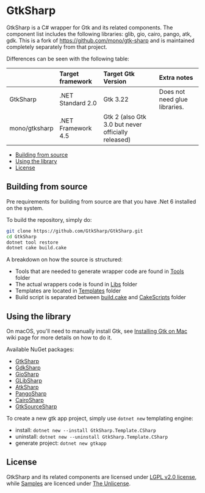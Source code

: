 # GtkSharp

GtkSharp is a C# wrapper for Gtk and its related components. The component list includes the following libraries: glib, gio, cairo, pango, atk, gdk. This is a fork of https://github.com/mono/gtk-sharp and is maintained completely separately from that project.

Differences can be seen with the following table:

|               | Target framework   | Target Gtk Version                                 | Extra notes                   |
|:--------------|:-------------------|:---------------------------------------------------|:------------------------------|
| GtkSharp      | .NET Standard 2.0  | Gtk 3.22                                           | Does not need glue libraries. |
| mono/gtksharp | .NET Framework 4.5 | Gtk 2 (also Gtk 3.0 but never officially released) |                               |

* [Building from source](#building-from-source)
* [Using the library](#using-the-library)
* [License](#license)

## Building from source

Pre requirements for building from source are that you have .Net 6 installed on the system.

To build the repository, simply do:

```sh
git clone https://github.com/GtkSharp/GtkSharp.git
cd GtkSharp
dotnet tool restore
dotnet cake build.cake
```

A breakdown on how the source is structured:

* Tools that are needed to generate wrapper code are found in [Tools](Source/Tools) folder
* The actual wrappers code is found in [Libs](Source/Libs) folder
* Templates are located in [Templates](Source/Templates) folder
* Build script is separated between [build.cake](build.cake) and [CakeScripts](CakeScripts) folder

## Using the library

On macOS, you'll need to manually install Gtk, see [Installing Gtk on Mac](https://github.com/GtkSharp/GtkSharp/wiki/Installing-Gtk-on-Mac) wiki page for more details on how to do it.

Available NuGet packages:

* [GtkSharp](https://www.nuget.org/packages/GtkSharp/)
* [GdkSharp](https://www.nuget.org/packages/GdkSharp/)
* [GioSharp](https://www.nuget.org/packages/GioSharp/)
* [GLibSharp](https://www.nuget.org/packages/GLibSharp/)
* [AtkSharp](https://www.nuget.org/packages/AtkSharp/)
* [PangoSharp](https://www.nuget.org/packages/PangoSharp/)
* [CairoSharp](https://www.nuget.org/packages/CairoSharp/)
* [GtkSourceSharp](https://www.nuget.org/packages/GtkSourceSharp/)

To create a new gtk app project, simply use `dotnet new` templating engine:

* install: `dotnet new --install GtkSharp.Template.CSharp`
* uninstall: `dotnet new --uninstall GtkSharp.Template.CSharp`
* generate project: `dotnet new gtkapp`

## License

GtkSharp and its related components are licensed under [LGPL v2.0 license](LICENSE), while [Samples](Source/Samples) are licenced under [The Unlicense](Source/Samples/LICENSE).
